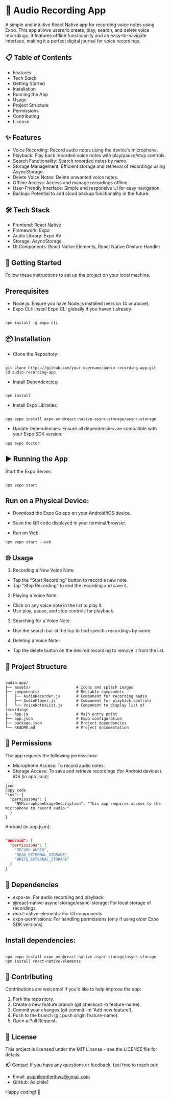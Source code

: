# 🎤 Audio Recording App

A simple and intuitive React Native app for recording voice notes using Expo. This app allows users to create, play, search, and delete voice recordings. It features offline functionality and an easy-to-navigate interface, making it a perfect digital journal for voice recordings.

## 📋 Table of Contents
* Features
* Tech Stack
* Getting Started
* Installation
* Running the App
* Usage
* Project Structure
* Permissions
* Contributing
* License

## ✨ Features

* Voice Recording: Record audio notes using the device's microphone.
* Playback: Play back recorded voice notes with play/pause/stop controls.
* Search Functionality: Search recorded notes by name.
* Storage Management: Efficient storage and retrieval of recordings using AsyncStorage.
* Delete Voice Notes: Delete unwanted voice notes.
* Offline Access: Access and manage recordings offline.
* User-Friendly Interface: Simple and responsive UI for easy navigation.
* Backup: Potential to add cloud backup functionality in the future.


## 🛠 Tech Stack

* Frontend: React Native
* Framework: Expo
* Audio Library: Expo AV
* Storage: AsyncStorage
* UI Components: React Native Elements, React Native Gesture Handler


## 🚀 Getting Started

Follow these instructions to set up the project on your local machine.

## Prerequisites

* Node.js: Ensure you have Node.js installed (version 14 or above).
* Expo CLI: Install Expo CLI globally if you haven't already.
```

npm install -g expo-cli
```

## 📦 Installation

* Clone the Repository:

```

git clone https://github.com/your-username/audio-recording-app.git
cd audio-recording-app
```
* Install Dependencies:

```

npm install
```

* Install Expo Libraries:

```

npx expo install expo-av @react-native-async-storage/async-storage
```
* Update Dependencies: Ensure all dependencies are compatible with your Expo SDK version:

```
npx expo doctor
```

## ▶️ Running the App

Start the Expo Server:

```

npx expo start
```
## Run on a Physical Device:

* Download the Expo Go app on your Android/iOS device.
* Scan the QR code displayed in your terminal/browser.

* Run on Web:

```
npx expo start --web
```


## 🌐 Usage

1. Recording a New Voice Note:

* Tap the "Start Recording" button to record a new note.
* Tap "Stop Recording" to end the recording and save it.

2. Playing a Voice Note:

* Click on any voice note in the list to play it.
* Use play, pause, and stop controls for playback.

3. Searching for a Voice Note:

* Use the search bar at the top to find specific recordings by name.

4. Deleting a Voice Note:

* Tap the delete button on the desired recording to remove it from the list.


## 📂 Project Structure

```

audio-app/
├── assets/                    # Icons and splash images
├── components/                # Reusable components
│   ├── AudioRecorder.js       # Component for recording audio
│   ├── AudioPlayer.js         # Component for playback controls
│   └── VoiceNotesList.js      # Component to display list of recordings
├── App.js                     # Main entry point
├── app.json                   # Expo configuration
├── package.json               # Project dependencies
└── README.md                  # Project documentation

```

## 🔑 Permissions

The app requires the following permissions:

* Microphone Access: To record audio notes.
* Storage Access: To save and retrieve recordings (for Android devices).
iOS (in app.json):

```
json
Copy code
"ios": {
  "permissions": {
    "NSMicrophoneUsageDescription": "This app requires access to the microphone to record audio."
  }
}

```
Android (in app.json):

```json

"android": {
  "permissions": [
    "RECORD_AUDIO",
    "READ_EXTERNAL_STORAGE",
    "WRITE_EXTERNAL_STORAGE"
  ]
}
```

## 🧩 Dependencies

* expo-av: For audio recording and playback
* @react-native-async-storage/async-storage: For local storage of recordings
* react-native-elements: For UI components
* expo-permissions: For handling permissions (only if using older Expo SDK versions)

## Install dependencies:

```

npx expo install expo-av @react-native-async-storage/async-storage
npm install react-native-elements
```

## 🤝 Contributing

Contributions are welcome! If you'd like to help improve the app:

1. Fork the repository.
2. Create a new feature branch (git checkout -b feature-name).
3. Commit your changes (git commit -m 'Add new feature').
4. Push to the branch (git push origin feature-name).
5. Open a Pull Request.

## 📝 License

This project is licensed under the MIT License - see the LICENSE file for details.

📬 Contact
If you have any questions or feedback, feel free to reach out:

* Email: asiphilemthethwa@gmail.com
* GitHub: Asiphile1

  
Happy coding! 🚀












